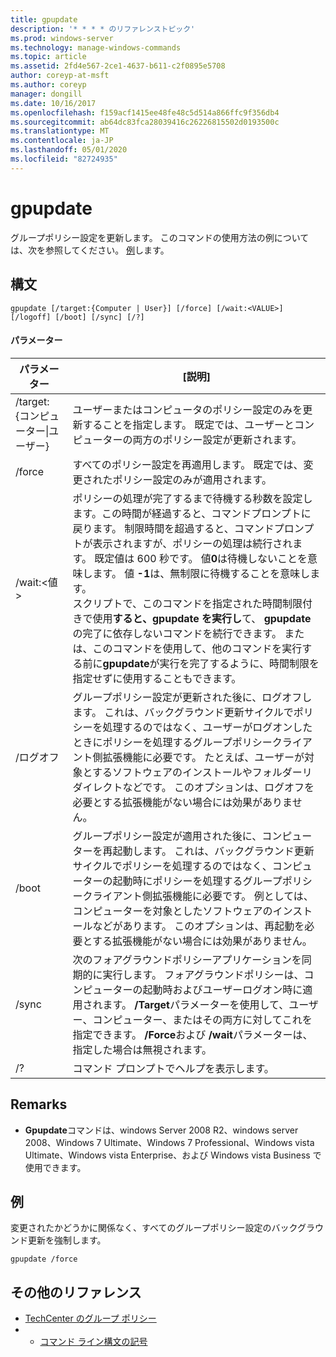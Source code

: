 ```yaml
---
title: gpupdate
description: '* * * * のリファレンストピック'
ms.prod: windows-server
ms.technology: manage-windows-commands
ms.topic: article
ms.assetid: 2fd4e567-2ce1-4637-b611-c2f0895e5708
author: coreyp-at-msft
ms.author: coreyp
manager: dongill
ms.date: 10/16/2017
ms.openlocfilehash: f159acf1415ee48fe48c5d514a866ffc9f356db4
ms.sourcegitcommit: ab64dc83fca28039416c26226815502d0193500c
ms.translationtype: MT
ms.contentlocale: ja-JP
ms.lasthandoff: 05/01/2020
ms.locfileid: "82724935"
---
```

# <a name="gpupdate"></a>gpupdate

グループポリシー設定を更新します。 このコマンドの使用方法の例については、次を参照してください。 [例](#examples)します。

## <a name="syntax"></a>構文

```
gpupdate [/target:{Computer | User}] [/force] [/wait:<VALUE>] [/logoff] [/boot] [/sync] [/?]
```

#### <a name="parameters"></a>パラメーター

|     パラメーター     |                                                                                                                                                                                                                                                                                                                             [説明]                                                                                                                                                                                                                                                                                                                             |
|-------------------|---------------------------------------------------------------------------------------------------------------------------------------------------------------------------------------------------------------------------------------------------------------------------------------------------------------------------------------------------------------------------------------------------------------------------------------------------------------------------------------------------------------------------------------------------------------------------------------------------------------------------------------------------------------------|
| /target: {コンピューター\|ユーザー} | ユーザーまたはコンピュータのポリシー設定のみを更新することを指定します。 既定では、ユーザーとコンピューターの両方のポリシー設定が更新されます。                                                                                                                                                                                                                                                                                                                                |
|      /force       |                                                                                                                                                                                                                                                                                   すべてのポリシー設定を再適用します。 既定では、変更されたポリシー設定のみが適用されます。                                                                                                                                                                                                                                                                                    |
|  /wait:\<値>   | ポリシーの処理が完了するまで待機する秒数を設定します。この時間が経過すると、コマンドプロンプトに戻ります。 制限時間を超過すると、コマンドプロンプトが表示されますが、ポリシーの処理は続行されます。 既定値は 600 秒です。 値**0**は待機しないことを意味します。 値 **-1**は、無制限に待機することを意味します。</br>スクリプトで、このコマンドを指定された時間制限付きで使用**すると、gpupdate を実行し**て、 **gpupdate**の完了に依存しないコマンドを続行できます。 または、このコマンドを使用して、他のコマンドを実行する前に**gpupdate**が実行を完了するように、時間制限を指定せずに使用することもできます。 |
|      /ログオフ      |                                                                                                                                   グループポリシー設定が更新された後に、ログオフします。 これは、バックグラウンド更新サイクルでポリシーを処理するのではなく、ユーザーがログオンしたときにポリシーを処理するグループポリシークライアント側拡張機能に必要です。 たとえば、ユーザーが対象とするソフトウェアのインストールやフォルダーリダイレクトなどです。 このオプションは、ログオフを必要とする拡張機能がない場合には効果がありません。                                                                                                                                    |
|       /boot       |                                                                                                                                       グループポリシー設定が適用された後に、コンピューターを再起動します。 これは、バックグラウンド更新サイクルでポリシーを処理するのではなく、コンピューターの起動時にポリシーを処理するグループポリシークライアント側拡張機能に必要です。 例としては、コンピューターを対象としたソフトウェアのインストールなどがあります。 このオプションは、再起動を必要とする拡張機能がない場合には効果がありません。                                                                                                                                        |
|       /sync       |                                                                                                                                                                              次のフォアグラウンドポリシーアプリケーションを同期的に実行します。 フォアグラウンドポリシーは、コンピューターの起動時およびユーザーログオン時に適用されます。 **/Target**パラメーターを使用して、ユーザー、コンピューター、またはその両方に対してこれを指定できます。 **/Force**および **/wait**パラメーターは、指定した場合は無視されます。                                                                                                                                                                               |
|        /?         |                                                                                                                                                                                                                                                                                                                コマンド プロンプトでヘルプを表示します。                                                                                                                                                                                                                                                                                                                 |

## <a name="remarks"></a>Remarks

-   **Gpupdate**コマンドは、windows Server 2008 R2、windows server 2008、Windows 7 Ultimate、Windows 7 Professional、Windows vista Ultimate、Windows vista Enterprise、および Windows vista Business で使用できます。

## <a name="examples"></a>例

変更されたかどうかに関係なく、すべてのグループポリシー設定のバックグラウンド更新を強制します。

```
gpupdate /force
```

## <a name="additional-references"></a>その他のリファレンス

-   [TechCenter のグループ ポリシー](https://go.microsoft.com/fwlink/?LinkID=145531)
-   - [コマンド ライン構文の記号](command-line-syntax-key.md)
